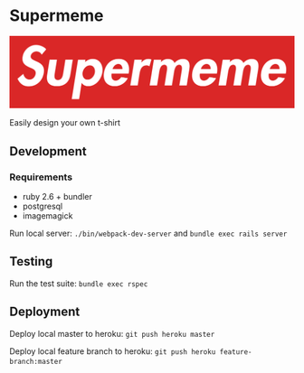 # Supermeme

![Supermeme](doc/supermeme.png)

Easily design your own t-shirt

## Development

### Requirements

- ruby 2.6 + bundler
- postgresql
- imagemagick

Run local server: `./bin/webpack-dev-server` and `bundle exec rails server`

## Testing

Run the test suite: `bundle exec rspec`

## Deployment

Deploy local master to heroku: `git push heroku master`

Deploy local feature branch to heroku: `git push heroku feature-branch:master`
